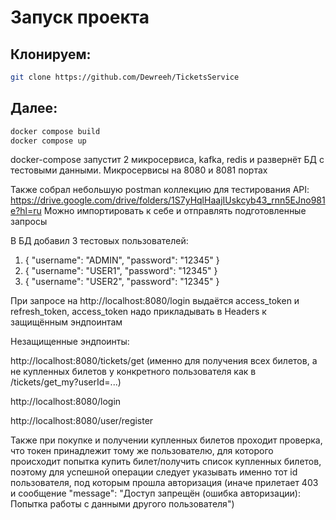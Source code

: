 # Запуск проекта

## Клонируем:
```sh
git clone https://github.com/Dewreeh/TicketsService
```

## Далее:
```sh
docker compose build
docker compose up
```
docker-compose запустит 2 микросервиса, kafka, redis и развернёт БД с тестовыми данными.
Микросервисы на 8080 и 8081 портах

Также собрал небольшую postman коллекцию для тестирования API: https://drive.google.com/drive/folders/1S7yHqlHaajIUskcyb43_rnn5EJno981e?hl=ru
Можно импортировать к себе и отправлять подготовленные запросы

В БД добавил 3 тестовых пользователей:
1) {
  "username": "ADMIN",
  "password": "12345"
}
2) {
  "username": "USER1",
  "password": "12345"
}
3) {
  "username": "USER2",
  "password": "12345"
}

При запросе на http://localhost:8080/login выдаётся access_token и refresh_token, access_token надо прикладывать в Headers к защищённым эндпоинтам

Незащищенные эндпоинты:

http://localhost:8080/tickets/get (именно для получения всех билетов, а не купленных билетов у конкретного пользователя как в /tickets/get_my?userId=...)

http://localhost:8080/login

http://localhost:8080/user/register

Также при покупке и получении купленных билетов проходит проверка, что токен принадлежит тому же пользователю, для которого происходит попытка купить билет/получить список купленных билетов, поэтому для успешной операции следует указывать именно тот id пользователя, под которым прошла авторизация (иначе прилетает 403 и сообщение  "message": "Доступ запрещён (ошибка авторизации): Попытка работы с данными другого пользователя")
  
